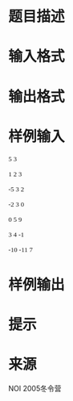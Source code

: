 

# 题目描述



# 输入格式



# 输出格式



# 样例输入


<p class="MsoNormal">
<span style="font-size:10.0pt;font-family:&#34;">5
3</span> 
</p>
<p class="MsoNormal">
<span style="font-size:10.0pt;font-family:&#34;">1
2 3</span> 
</p>
<p class="MsoNormal">
<span style="font-size:10.0pt;font-family:&#34;">-5
3 2</span> 
</p>
<p class="MsoNormal">
<span style="font-size:10.0pt;font-family:&#34;">-2
3 0</span> 
</p>
<p class="MsoNormal">
<span style="font-size:10.0pt;font-family:&#34;">0
5 9</span> 
</p>
<p class="MsoNormal">
<span style="font-size:10.0pt;font-family:&#34;">3
4 -1</span> 
</p>
<p class="MsoNormal">
<span style="font-size:10.0pt;font-family:&#34;">-10
-11 7</span> 
</p>

# 样例输出



# 提示



# 来源


<p>
NOI 2005冬令营
</p>
